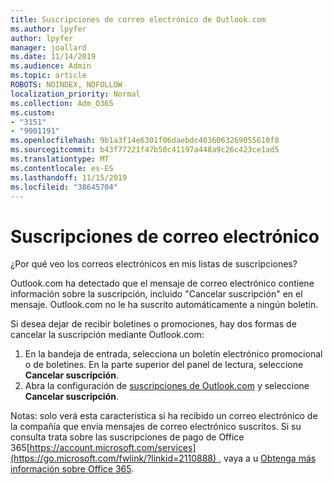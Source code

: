 ```yaml
---
title: Suscripciones de correo electrónico de Outlook.com
ms.author: lpyfer
author: lpyfer
manager: joallard
ms.date: 11/14/2019
ms.audience: Admin
ms.topic: article
ROBOTS: NOINDEX, NOFOLLOW
localization_priority: Normal
ms.collection: Adm_O365
ms.custom:
- "3151"
- "9001191"
ms.openlocfilehash: 9b1a3f14e6301f06daebdc4036063269055610f8
ms.sourcegitcommit: b43f77221f47b50c41197a448a9c26c423ce1ad5
ms.translationtype: MT
ms.contentlocale: es-ES
ms.lasthandoff: 11/15/2019
ms.locfileid: "38645704"
---
```

# <a name="email-subscriptions"></a>Suscripciones de correo electrónico

¿Por qué veo los correos electrónicos en mis listas de suscripciones?

Outlook.com ha detectado que el mensaje de correo electrónico contiene información sobre la suscripción, incluido "Cancelar suscripción" en el mensaje. Outlook.com no le ha suscrito automáticamente a ningún boletín.

Si desea dejar de recibir boletines o promociones, hay dos formas de cancelar la suscripción mediante Outlook.com:
1. En la bandeja de entrada, selecciona un boletín electrónico promocional o de boletines. En la parte superior del panel de lectura, seleccione **Cancelar suscripción**.
2. Abra la configuración de [suscripciones de Outlook.com](https://go.microsoft.com/fwlink/?linkid=2110887) y seleccione **Cancelar suscripción**.

Notas: solo verá esta característica si ha recibido un correo electrónico de la compañía que envía mensajes de correo electrónico suscritos.
Si su consulta trata sobre las suscripciones de pago de Office 365[https://account.microsoft.com/services](https://go.microsoft.com/fwlink/?linkid=2110888) , vaya a u [Obtenga más información sobre Office 365](https://products.office.com/compare-all-microsoft-office-products?tab=1&WT.mc_id=PROD_OL-Web_Support_O365NewValue_Upgrade).
  